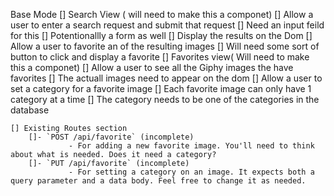  Base Mode
 [] Search View ( will need to make this a componet)
    [] Allow a user to enter a search request and submit that request
        [] Need an input feild for this
        [] Potentionallly a form as well
    []  Display the results on the Dom 
    []  Allow a user to favorite an of the resulting images
        [] Will need some sort of button to click and display a favorite
[] Favorites view( Will need to make this a componet)
    [] Allow a user to see all the Giphy images the have favorites
        [] The actuall images need to appear on the dom
    []  Allow a user to set a category for a favorite image
        []  Each favorite image can only have 1 category at a time
        []  The category needs to be one of the categories in the database
    
    [] Existing Routes section
        []- `POST /api/favorite` (incomplete)
                 - For adding a new favorite image. You'll need to think about what is needed. Does it need a category?
        []- `PUT /api/favorite` (incomplete)
                 - For setting a category on an image. It expects both a query parameter and a data body. Feel free to change it as needed.
     